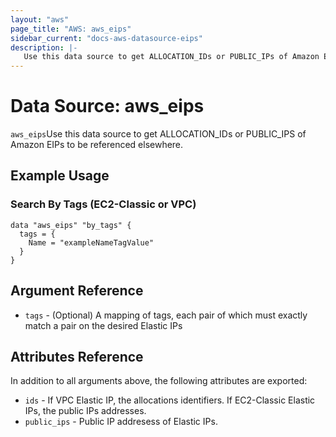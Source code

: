 ```yaml
---
layout: "aws"
page_title: "AWS: aws_eips"
sidebar_current: "docs-aws-datasource-eips"
description: |-
   Use this data source to get ALLOCATION_IDs or PUBLIC_IPs of Amazon EIPs to be referenced elsewhere.
---
```


# Data Source: aws_eips

`aws_eips`Use this data source to get ALLOCATION_IDs or PUBLIC_IPS of Amazon EIPs to be referenced elsewhere.

## Example Usage

### Search By Tags (EC2-Classic or VPC)

```hcl
data "aws_eips" "by_tags" {
  tags = {
    Name = "exampleNameTagValue"
  }
}
```

## Argument Reference

* `tags` - (Optional) A mapping of tags, each pair of which must exactly match a pair on the desired Elastic IPs

## Attributes Reference

In addition to all arguments above, the following attributes are exported:

* `ids` - If VPC Elastic IP, the allocations identifiers. If EC2-Classic Elastic IPs, the public IPs addresses.
* `public_ips` - Public IP addresess of Elastic IPs.
